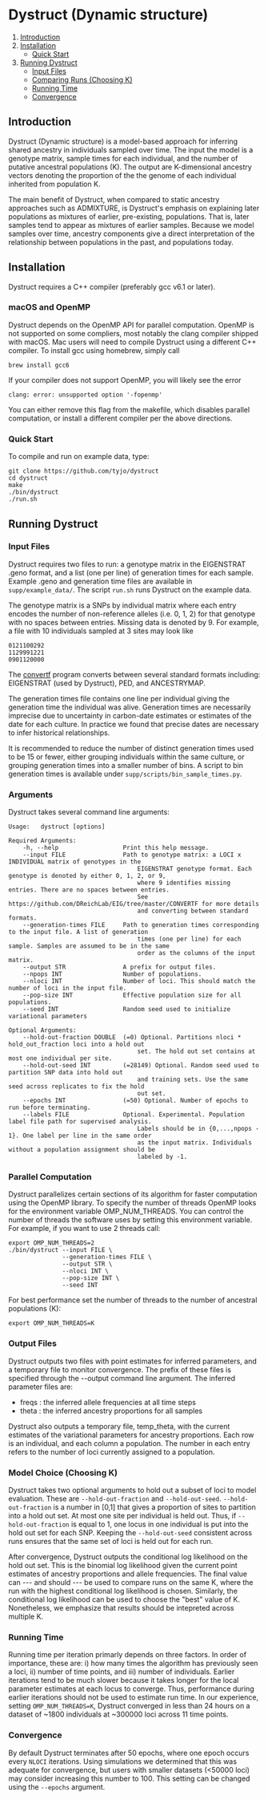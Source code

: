 # Dystruct (Dynamic structure)

1. [Introduction](#introduction)
2. [Installation](#installation)
   * [Quick Start](#quick-start)
3. [Running Dystruct](#running-dystruct)
   * [Input Files](#input-files)
   * [Comparing Runs (Choosing K)](#model-choice)
   * [Running Time](#running-time)
   * [Convergence](#convergence)

## Introduction
Dystruct (Dynamic structure) is a model-based approach for inferring shared ancestry in individuals sampled over time. The input the model is a genotype matrix, sample times for each individual, and the number of putative ancestral populations (K). The output are K-dimensional ancestry vectors denoting the proportion of the the genome of each individual inherited from population K.

The main benefit of Dystruct, when compared to static ancestry approaches such as ADMIXTURE, is Dystruct's emphasis on explaining later populations as mixtures of earlier, pre-existing, populations. That is, later samples tend to appear as mixtures of earlier samples. Because we model samples over time, ancestry components give a direct interpretation of the relationship between populations in the past, and populations today.

## Installation

Dystruct requires a C++ compiler (preferably gcc v6.1 or later).

### macOS and OpenMP
Dystruct depends on the OpenMP API for parallel computation. 
OpenMP is not supported on some compliers, most notably the clang compiler shipped with macOS. Mac users will need to compile Dystruct using a different C++ compiler. To install gcc using homebrew, simply call

```
brew install gcc6
```

If your compiler does not support OpenMP, you will likely see the error

```
clang: error: unsupported option '-fopenmp'
```

You can either remove this flag from the makefile, which disables parallel computation, or install a different compiler per the above directions.

### Quick Start

To compile and run on example data, type:

```
git clone https://github.com/tyjo/dystruct
cd dystruct
make
./bin/dystruct
./run.sh
```


## Running Dystruct

### Input Files
Dystruct requires two files to run: a genotype matrix in the EIGENSTRAT .geno format, and a list (one per line) of generation times for each sample. Example .geno and generation time files are available in `supp/example_data/`. The script `run.sh` runs Dystruct on the example data.

The genotype matrix is a SNPs by individual matrix where each entry encodes the number of non-reference alleles (i.e. 0, 1, 2) for that genotype with no spaces between entries. Missing data is denoted by 9. For example, a file with 10 individuals sampled at 3 sites may look like

```
0121100292
1129991221
0901120000
```

The [convertf](https://github.com/DReichLab/AdmixTools/tree/master/convertf) program converts between several standard formats including: EIGENSTRAT (used by Dystruct), PED, and ANCESTRYMAP.

The generation times file contains one line per individual giving the generation time the individual was alive. Generation times are necessarily imprecise due to uncertainty in carbon-date estimates or estimates of the date for each culture. In practice we found that precise dates are necessary to infer historical relationships.

It is recommended to reduce the number of distinct generation times used to be 15 or fewer, either grouping individuals within the same culture, or grouping generation times into a smaller number of bins.  A script to bin generation times is available under ``supp/scripts/bin_sample_times.py``.


### Arguments
Dystruct takes several command line arguments:

```
Usage:   dystruct [options]

Required Arguments:
	-h, --help                  Print this help message.
	--input FILE                Path to genotype matrix: a LOCI x INDIVIDUAL matrix of genotypes in the
                                    EIGENSTRAT genotype format. Each genotype is denoted by either 0, 1, 2, or 9,
                                    where 9 identifies missing entries. There are no spaces between entries.
                                    See https://github.com/DReichLab/EIG/tree/master/CONVERTF for more details
                                    and converting between standard formats.
	--generation-times FILE     Path to generation times corresponding to the input file. A list of generation
                                    times (one per line) for each sample. Samples are assumed to be in the same
                                    order as the columns of the input matrix.
	--output STR                A prefix for output files.
	--npops INT                 Number of populations.
	--nloci INT                 Number of loci. This should match the number of loci in the input file.
	--pop-size INT              Effective population size for all populations.
	--seed INT                  Random seed used to initialize variational parameters

Optional Arguments:
	--hold-out-fraction DOUBLE  (=0) Optional. Partitions nloci * hold_out_fraction loci into a hold out
                                    set. The hold out set contains at most one individual per site.
	--hold-out-seed INT         (=28149) Optional. Random seed used to partition SNP data into hold out
                                    and training sets. Use the same seed across replicates to fix the hold
                                    out set.
	--epochs INT                (=50) Optional. Number of epochs to run before terminating.
	--labels FILE               Optional. Experimental. Population label file path for supervised analysis.
                                    Labels should be in {0,...,npops - 1}. One label per line in the same order
                                    as the input matrix. Individuals without a population assignment should be
                                    labeled by -1.
```


### Parallel Computation
Dystruct parallelizes certain sections of its algorithm for faster computation using the OpenMP library. To specify the number of threads OpenMP looks for the environment variable OMP\_NUM\_THREADS. You can control the number of threads the software uses by setting this environment variable. For example, if you want to use 2 threads call:

```
export OMP_NUM_THREADS=2
./bin/dystruct --input FILE \
               --generation-times FILE \
               --output STR \
               --nloci INT \
               --pop-size INT \
               --seed INT
```

For best performance set the number of threads to the number of ancestral populations (K):

```
export OMP_NUM_THREADS=K
```


### Output Files
Dystruct outputs two files with point estimates for inferred parameters, and a temporary file to monitor convergence. The prefix of these files is specified through the --output command line argument. The inferred parameter files are:

- freqs : the inferred allele frequencies at all time steps
- theta : the inferred ancestry proportions for all samples

Dystruct also outputs a temporary file, temp\_theta, with the current estimates of the variational parameters for ancestry proportions. Each row is an individual, and each column a population. The number in each entry refers to the number of loci currently assigned to a population.


### Model Choice (Choosing K)
Dystruct takes two optional arguments to hold out a subset of loci to model evaluation. These are `--hold-out-fraction` and `--hold-out-seed`. `--hold-out-fraction` is a number in [0,1] that gives a proportion of sites to partition into a hold out set. At most one site per individual is held out. Thus, if `--hold-out-fraction` is equal to 1, one locus in one individual is put into the hold out set for each SNP. Keeping the `--hold-out-seed` consistent across runs ensures that the same set of loci is held out for each run.

After convergence, Dystruct outputs the conditional log likelihood on the hold out set. This is the binomial log likelihood given the current point estimates of ancestry proportions and allele frequencies. The final value can --- and should --- be used to compare runs on the same K, where the run with the highest conditional log likelihood is chosen. Similarly, the conditional log likelihood can be used to choose the "best" value of K. Nonetheless, we emphasize that results should be intepreted across multiple K. 


### Running Time
Running time per iteration primarly depends on three factors. In order of importance, these are: i) how many times the algorithm has previously seen a loci, ii) number of time points, and iii) number of individuals. Earlier iterations tend to be much slower because it takes longer for the local parameter estimates at each locus to converge. Thus, performance during earlier iterations should not be used to estimate run time. In our experience, setting `OMP_NUM_THREADS=K`, Dystruct converged in less than 24 hours on a dataset of ~1800 individuals at ~300000 loci across 11 time points.


### Convergence
By default Dystruct terminates after 50 epochs, where one epoch occurs every `NLOCI` iterations. Using simulations we determined that this was adequate for convergence, but users with smaller datasets (<50000 loci) may consider increasing this number to 100. This setting can be changed using the `--epochs` argument.

